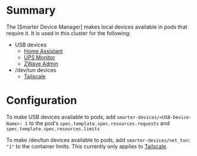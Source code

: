# Summary
The [Smarter Device Manager] makes local devices available in pods that require it. It is used in this cluster for the following:
* USB devices
    * [Home Assistant](/manifests/home-automation/homeassist)
    * [UPS Monitor](/manifests/home-automation/ups-monitor)
    * [ZWave Admin](/manifests/home-automation/zwaveadmin)
* /dev/tun devices
    * [Tailscale](/manifests/tailscale)

# Configuration
To make USB devices available to pods, add `smarter-devices/<USB-Device-Name>: 1` to the pod's `spec.template.spec.resources.requests` and `spec.template.spec.resources.limits`

To make /dev/tun devices available to pods, add `smarter-devices/net_tun: "1"` to the container limits. This currently only applies to [Tailscale](/manifests/tailscale).
